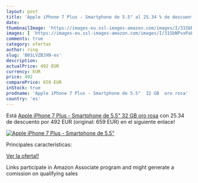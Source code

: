 ```yaml
---
layout: post
title: 'Apple iPhone 7 Plus - Smartphone de 5.5" al 25.34 % de descuento'
date: 
thumbnailImage: 'https://images-eu.ssl-images-amazon.com/images/I/31SbNPvxPaL._SL200_.jpg'
images: [ 'https://images-eu.ssl-images-amazon.com/images/I/31SbNPvxPaL._SL200_.jpg' ]
comments: true
category: ofertas
author: ring
slug: 'B01LVZBJXN-es'
description:
actualPrice: 492 EUR
currency: EUR
price: 492
comparePrice: 659 EUR
inStock: true
prodname: 'Apple iPhone 7 Plus - Smartphone de 5.5"  32 GB  oro rosa'
country: 'es'
---
```


Está [Apple iPhone 7 Plus - Smartphone de 5.5"  32 GB  oro rosa](https://www.amazon.es/dp/B01LVZBJXN/?tag=tolees-21) con 25.34 de descuento por 492 EUR (original: 659 EUR) en el siguiente enlace!

[![Apple iPhone 7 Plus - Smartphone de 5.5"](https://images-eu.ssl-images-amazon.com/images/I/31SbNPvxPaL._SL200_.jpg)](https://www.amazon.es/dp/B01LVZBJXN/?tag=tolees-21)

Principales características:


[Ver la oferta!!](https://www.amazon.es/dp/B01LVZBJXN/?tag=tolees-21)

Links participate in Amazon Associate program and might generate a comission on qualifying sales



